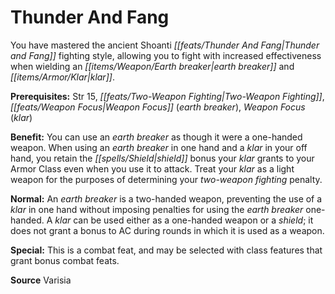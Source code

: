 ﻿---
cssclass: [feats]

---
# Thunder And Fang

You have mastered the ancient Shoanti _[[feats/Thunder And Fang|Thunder and Fang]]_ fighting style, allowing you to fight with increased effectiveness when wielding an _[[items/Weapon/Earth breaker|earth breaker]]_ and _[[items/Armor/Klar|klar]]_.

**Prerequisites:** Str 15, _[[feats/Two-Weapon Fighting|Two-Weapon Fighting]]_, _[[feats/Weapon Focus|Weapon Focus]]_ (_earth breaker_), _Weapon Focus_ (_klar_)

**Benefit:** You can use an _earth breaker_ as though it were a one-handed weapon. When using an _earth breaker_ in one hand and a _klar_ in your off hand, you retain the _[[spells/Shield|shield]]_ bonus your _klar_ grants to your Armor Class even when you use it to attack. Treat your _klar_ as a light weapon for the purposes of determining your _two-weapon fighting_ penalty.

**Normal:** An _earth breaker_ is a two-handed weapon, preventing the use of a _klar_ in one hand without imposing penalties for using the _earth breaker_ one-handed. A _klar_ can be used either as a one-handed weapon or a _shield_; it does not grant a bonus to AC during rounds in which it is used as a weapon.

**Special:** This is a combat feat, and may be selected with class features that grant bonus combat feats.

**Source** Varisia